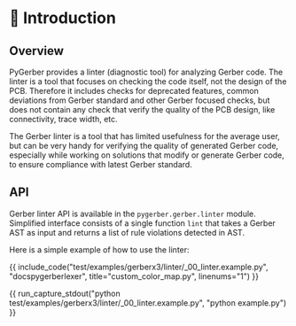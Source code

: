 # 🧭 Introduction

## Overview

PyGerber provides a linter (diagnostic tool) for analyzing Gerber code. The linter is a
tool that focuses on checking the code itself, not the design of the PCB. Therefore it
includes checks for deprecated features, common deviations from Gerber standard and
other Gerber focused checks, but does not contain any check that verify the quality of
the PCB design, like connectivity, trace width, etc.

The Gerber linter is a tool that has limited usefulness for the average user, but can be
very handy for verifying the quality of generated Gerber code, especially while working
on solutions that modify or generate Gerber code, to ensure compliance with latest
Gerber standard.

## API

Gerber linter API is available in the `pygerber.gerber.linter` module. Simplified
interface consists of a single function `lint` that takes a Gerber AST as input and
returns a list of rule violations detected in AST.

Here is a simple example of how to use the linter:

{{ include_code("test/examples/gerberx3/linter/_00_linter.example.py", "docspygerberlexer", title="custom_color_map.py", linenums="1") }}

{{ run_capture_stdout("python test/examples/gerberx3/linter/_00_linter.example.py", "python example.py") }}
